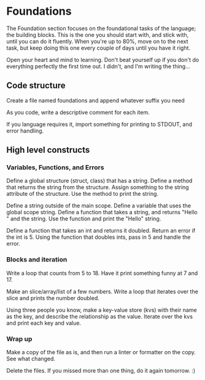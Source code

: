 # Foundations

The Foundation section focuses on the foundational tasks of the language;
the building blocks. This is the one you should start with, and stick with,
until you can do it fluently. When you're up to 80%, move on to the next
task, but keep doing this one every couple of days until you have it right.

Open your heart and mind to learning. Don't beat yourself up if you don't do 
everything perfectly the first time out. I didn't, and I'm writing the thing...

## Code structure

Create a file named foundations and append whatever suffix you need

As you code, write a descriptive comment for each item.

If you language requires it, import something for printing to STDOUT, and error handling.

## High level constructs

### Variables, Functions, and Errors

Define a global structure (struct, class) that has a string.
Define a method that returns the string from the structure.
Assign something to the string attribute of the structure.
Use the method to print the string.

Define a string outside of the main scope.
Define a variable that uses the global scope string.
Define a function that takes a string, and returns "Hello " and the string.
Use the function and print the "Hello" string.

Define a function that takes an int and returns it doubled.
Return an error if the int is 5.
Using the function that doubles ints, pass in 5 and handle the error.


### Blocks and iteration
Write a loop that counts from 5 to 18.
  Have it print something funny at 7 and 17.

Make an slice/array/list of a few numbers.
  Write a loop that iterates over the slice and prints the number doubled.

Using three people you know, make a key-value store (kvs) with their name 
  as the key, and describe the relationship as the value.
  Iterate over the kvs and print each key and value.

### Wrap up

Make a copy of the file as is, and then run a linter or formatter on the copy.
See what changed.

Delete the files. If you missed more than one thing, do it again tomorrow.  :)

